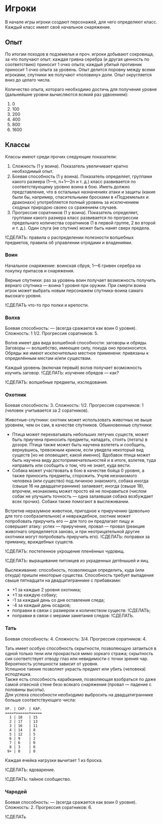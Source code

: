 # Игроки

В начале игры игроки создают персонажей, для чего определяют класс. Каждый класс имеет своё начальное снаряжение.

## Опыт

По итогам походов в подземелья и проч. игроки добывают сокровища, за что получают опыт: каждая гривна серебра (и другая ценность по соответствию) приносит 1 очко опыта; каждый убитый противник приносит 1 очко опыта за уровень. Опыт делится поровну между всеми игроками, спутники же получают «половину» доли. Опыт округляется вниз до целаго числа.

Количество опыта, котораго необходимо достичь для получения уровня (дальнейшие уровни вычисляются всякий раз удвоением):
1. 0
2. 100
3. 200
4. 400
5. 800
6. 1600

## Классы

Классы имеют среди прочих следующие показатели:
1. Сложность (1 у воина). Показатель увеличивает кратно необходимый опыт.
2. Боевая способность (1 у воина). Показатель определяет, группами какого размера (1—n, n+1—2n и т. д.) класс развивается по соответствующему уровню воина в бою. Иметь должно представление, что в остальных назначениях атаки и защиты (какие были бы, например, спасительными бросками в «Подземельях и драконах») употребляется полный уровень за исключением сходных природою своею со сражением случаев.
3. Прогрессия соратников (1 у воина). Показатель определяет, группами какого размера класс развивается по прогрессии предельнаго количества соратников (1 в первой группе, 2 во второй и т. д.). Один слуга (не спутник) может быть нанят сверх предела.

!СДЕЛАТЬ: правила о распределении полезности волшебных предметов, правила об управлении отрядами и владениями.

### Воин

Начальное снаряжение: воинская сбруя, 1—6 гривен серебра на покупку припасов и снаряжения.

Верные спутники: раз за уровень воин получает возможность получить вернаго спутника — воина 1 уровня при оружии. При смерти воина игрок может выбрать новым персонажем спутника-воина самаго высокаго уровня.

!СДЕЛАТЬ что-то про полки и крепости.

### Волхв 

Боевая способность: — (всегда сражается как воин 0 уровня). Сложность: 1 1/2. Прогрессия соратников: 5.

Волхв имеет два вида волшебной способности: заговоры и обряды. Заговоры — волшебство, имеющее силу, покуда оно произносится. Обряды же имеют исключительно местное применени: привязаны к определённым местам и/или существам.

Каждый уровень (включая первый) волхв получает возможность изучить заговор. !СДЕЛАТЬ: изучение обрядов — как?

!СДЕЛАТЬ: волшебные предметы, изследования.

### Охотник

Боевая способность: 3. Сложность: 1/2. Прогрессия соратников: 1 (человек учитывается за 2 соратников).

Животные-спутники: охотник может использовать животных не выше уровнем, чем он сам, в качестве спутников. Обыкновенные спутники:
* Птица может перехватывать небольших летучих существ, может быть приучена приносить предметы, нападать, стоять (летать) в дозоре. Птица также может быть научена взлететь и сообщить, вернувшись, тревожным криком, если увидела некоторый вид существ [но не оповещает, какой именно]. Вдобавок птица может быть научена виду достопримечательностей и в итоге, взлетев, туда направить или сообщить о том, что не знает, куда вести.
* Собака может участвовать в бою в качестве бойца 0 уровня, а также приносить предметы, сторожить. Учуяв незнакомого человека (или существо) под личиною знакомого, собака иногда (свыше 16 на двадцатиграннике) залаивает; иногда (свыше 18), впрочем, незнакомец может просто ей не понравиться (числом собак не улучшить точность — одна залаявшая собака возбуждает всех прочих). Собаки также помогают в выслеживании.

Встретив неразумное животное, пригодное к приручению (довольно для того сообразительное) и невраждебное, охотник может попробовать приручить его — для того он предлагает пищу и совершает атаку: успех — приручение, провал — провал (реакция животнаго определяется заново, и при неотрицательной другие охотники могут попробовать приручить его). !СДЕЛАТЬ: поправки за приманку, враждебных существ.

!СДЕЛАТЬ: постепенное укрощение пленённых чудовищ.

!СДЕЛАТЬ: выращивание питомцев из украденных детёнышей и яиц.

Выслеживание: способность, позволяющая определить, куда (или откуда) пришли некоторые существа. Способность требует выпадения свыше пятнадцати на двадцатиграннике с прибавками:
* +1 за каждые 2 уровня охотника;
* +1 за каждую собаку;
* -1 за каждый день со дня оставления следа;
* -4 за каждый день осадков;
* поправки в связи с размером и количеством существ: !СДЕЛАТЬ;
* поправки в связи с мерами заметания следов: !СДЕЛАТЬ.

### Тать

Боевая способность: 4. Сложность: 3/4. Прогрессия соратников: 4.

Тать имеет особую способность скрытности, позволяющую затаиться в одной только тени или прокрасться мимо зоркаго стража; скрытность сия соответствует отводу глаз или невидимости с точки зрения чар. Вероятность успешности зависит от уровня.  
Успешное таение позволяет украсть предмет или убить (человека) исподтишка.  
Также есть способность карабкания, позволяющая взобраться по даже самой отвесной стене безо всякаго снаряжения (провал — падение с половины высоты).  
Для успеха способности необходимо выбросить на двадцатиграннике больше соответствующаго числа:
```
УР. | СКР. | КАР.
====+======+=====
  1 | 18   | 15
  2 | 17   | 13
  3 | 16   | 11
  4 | 14   | 8
  5 | 12   | 5
  6 | 9    | 2
  7 | 6    | 0
  8 | 3    | 0
 9+ | 0    | 0
```
Каждая ячейка нагрузки вычитает 1 из броска.

!СДЕЛАТЬ: ядоварение.

!СДЕЛАТЬ: тайное сообщество.

### Чародей

Боевая способность: — (всегда сражается как воин 0 уровня). Сложность: 2. Прогрессия соратников: 6.

!СДЕЛАТь
